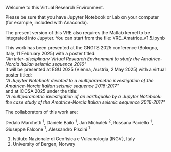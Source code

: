 Welcome to this Virtual Research Environment.

Please be sure that you have Jupyter Notebook or Lab on your computer (for example, included with Anaconda).

The present version of this VRE also requires the Matlab kernel to be integrated into Jupyter.
You can start from the file: VRE_Amatrice_v1.5.ipynb

This work has been presented at the GNGTS 2025 conference (Bologna, Italy, 11 February 2025) with a poster titled:  
<i>"An inter-disciplinary Virtual Research Environment to study the Amatrice-Norcia Italian seismic sequence 2016"</i>  
It will be presented at EGU 2025 (Vienna, Austria, 2 May 2025) with a virtual poster titled:  
<i>"A Jupyter Notebook devoted to a multiparametric investigation of the Amatrice-Norcia Italian seismic sequence 2016-2017"</i>  
and at ICCSA 2025 under the title:  
<i>"A multiparametric investigation of an earthquake by a Jupyter Notebook: the case study of the Amatrice-Norcia Italian seismic sequence 2016-2017"</i>

The collaborators of this work are:  

Dedalo Marchetti <sup>1</sup>, Daniele Bailo <sup>1</sup>, Jan Michalek  <sup>2</sup>, Rossana Paciello <sup>1</sup>, Giuseppe Falcone <sup>1</sup>, Alessandro Piscini <sup>1</sup>  
1. Istituto Nazionale di Geofisica e Vulcanologia (INGV), Italy
2. University of Bergen, Norway

